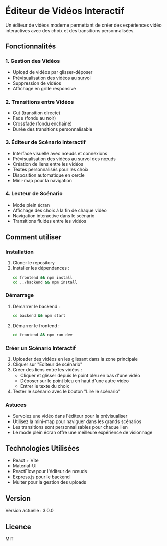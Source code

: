 # Éditeur de Vidéos Interactif

Un éditeur de vidéos moderne permettant de créer des expériences vidéo interactives avec des choix et des transitions personnalisées.

## Fonctionnalités

### 1. Gestion des Vidéos
- Upload de vidéos par glisser-déposer
- Prévisualisation des vidéos au survol
- Suppression de vidéos
- Affichage en grille responsive

### 2. Transitions entre Vidéos
- Cut (transition directe)
- Fade (fondu au noir)
- Crossfade (fondu enchaîné)
- Durée des transitions personnalisable

### 3. Éditeur de Scénario Interactif
- Interface visuelle avec nœuds et connexions
- Prévisualisation des vidéos au survol des nœuds
- Création de liens entre les vidéos
- Textes personnalisés pour les choix
- Disposition automatique en cercle
- Mini-map pour la navigation

### 4. Lecteur de Scénario
- Mode plein écran
- Affichage des choix à la fin de chaque vidéo
- Navigation interactive dans le scénario
- Transitions fluides entre les vidéos

## Comment utiliser

### Installation
1. Cloner le repository
2. Installer les dépendances :
   ```bash
   cd frontend && npm install
   cd ../backend && npm install
   ```

### Démarrage
1. Démarrer le backend :
   ```bash
   cd backend && npm start
   ```
2. Démarrer le frontend :
   ```bash
   cd frontend && npm run dev
   ```

### Créer un Scénario Interactif
1. Uploader des vidéos en les glissant dans la zone principale
2. Cliquer sur "Éditeur de scénario"
3. Créer des liens entre les vidéos :
   - Cliquer et glisser depuis le point bleu en bas d'une vidéo
   - Déposer sur le point bleu en haut d'une autre vidéo
   - Entrer le texte du choix
4. Tester le scénario avec le bouton "Lire le scénario"

### Astuces
- Survolez une vidéo dans l'éditeur pour la prévisualiser
- Utilisez la mini-map pour naviguer dans les grands scénarios
- Les transitions sont personnalisables pour chaque lien
- Le mode plein écran offre une meilleure expérience de visionnage

## Technologies Utilisées
- React + Vite
- Material-UI
- ReactFlow pour l'éditeur de nœuds
- Express.js pour le backend
- Multer pour la gestion des uploads

## Version
Version actuelle : 3.0.0

## Licence
MIT
